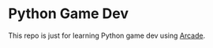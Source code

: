 # Python Game Dev

This repo is just for learning Python game dev using [Arcade](https://api.arcade.academy).
